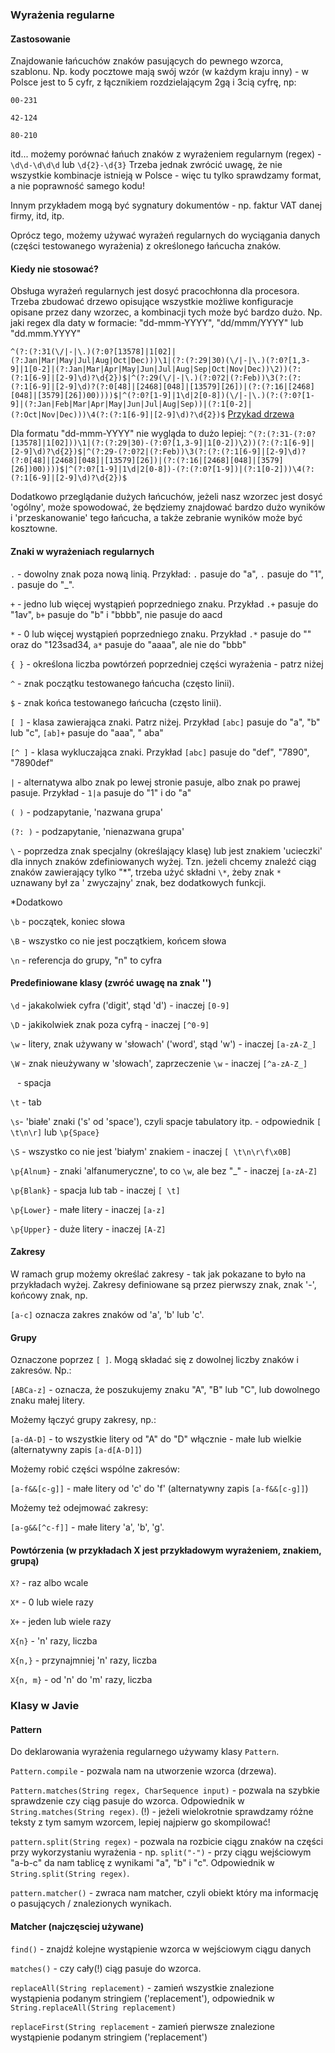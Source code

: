 ### Wyrażenia regularne

#### Zastosowanie

Znajdowanie łańcuchów znaków pasujących do pewnego wzorca, szablonu.
Np. kody pocztowe mają swój wzór (w każdym kraju inny) - w Polsce jest to 5 cyfr,
z łącznikiem rozdzielającym 2gą i 3cią cyfrę,
np:

`00-231`

`42-124`

`80-210`

itd... możemy porównać łańuch znaków z wyrażeniem regularnym (regex) - `\d\d-\d\d\d` lub `\d{2}-\d{3}`
Trzeba jednak zwrócić uwagę, że nie wszystkie kombinacje istnieją w Polsce - więc tu tylko sprawdzamy format,
a nie poprawność samego kodu!

Innym przykładem mogą być sygnatury dokumentów - np. faktur VAT danej firmy, itd, itp.

Oprócz tego, możemy używać wyrażeń regularnych do wyciągania danych (części testowanego wyrażenia)
z określonego łańcucha znaków.

#### Kiedy nie stosować?

Obsługa wyrażeń regularnych jest dosyć pracochłonna dla procesora. Trzeba zbudować drzewo opisujące wszystkie możliwe
konfiguracje opisane przez dany wzorzec, a kombinacji tych może być bardzo dużo. Np. jaki regex dla daty
w formacie: "dd-mmm-YYYY", "dd/mmm/YYYY" lub "dd.mmm.YYYY"

`^(?:(?:31(\/|-|\.)(?:0?[13578]|1[02]|(?:Jan|Mar|May|Jul|Aug|Oct|Dec)))\1|(?:(?:29|30)(\/|-|\.)(?:0?[1,3-9]|1[0-2]|(?:Jan|Mar|Apr|May|Jun|Jul|Aug|Sep|Oct|Nov|Dec))\2))(?:(?:1[6-9]|[2-9]\d)?\d{2})$|^(?:29(\/|-|\.)(?:0?2|(?:Feb))\3(?:(?:(?:1[6-9]|[2-9]\d)?(?:0[48]|[2468][048]|[13579][26])|(?:(?:16|[2468][048]|[3579][26])00))))$|^(?:0?[1-9]|1\d|2[0-8])(\/|-|\.)(?:(?:0?[1-9]|(?:Jan|Feb|Mar|Apr|May|Jun|Jul|Aug|Sep))|(?:1[0-2]|(?:Oct|Nov|Dec)))\4(?:(?:1[6-9]|[2-9]\d)?\d{2})$`
[Przykad drzewa ](https://i.stack.imgur.com/D4YDF.png)

Dla formatu "dd-mmm-YYYY" nie wygląda to dużo lepiej:
`^(?:(?:31-(?:0?[13578]|1[02]))\1|(?:(?:29|30)-(?:0?[1,3-9]|1[0-2])\2))(?:(?:1[6-9]|[2-9]\d)?\d{2})$|^(?:29-(?:0?2|(?:Feb))\3(?:(?:(?:1[6-9]|[2-9]\d)?(?:0[48]|[2468][048]|[13579][26])|(?:(?:16|[2468][048]|[3579][26])00))))$|^(?:0?[1-9]|1\d|2[0-8])-(?:(?:0?[1-9])|(?:1[0-2]))\4(?:(?:1[6-9]|[2-9]\d)?\d{2})$`

Dodatkowo przeglądanie dużych łańcuchów, jeżeli nasz wzorzec jest dosyć 'ogólny', może spowodować,
że będziemy znajdować bardzo dużo wyników i 'przeskanowanie' tego łańcucha,
a także zebranie wyników może być kosztowne.

#### Znaki w wyrażeniach regularnych

`.` - dowolny znak poza nową linią. Przykład: `.` pasuje do "a", `.` pasuje do "1", `.` pasuje do "_".

`+` - jedno lub więcej wystąpień poprzedniego znaku. Przykład `.+` pasuje do "1av", `b+` pasuje do "b" i "bbbb", nie
pasuje do aacd

`*` - 0 lub więcej wystąpień poprzedniego znaku. Przykład `.*` pasuje do "" oraz do "123sad34, `a*` pasuje do "aaaa",
ale nie do "bbb"

`{ }` - określona liczba powtórzeń poprzedniej części wyrażenia - patrz niżej

`^` - znak początku testowanego łańcucha (często linii).

`$` - znak końca testowanego łańcucha (często linii).

`[ ]` - klasa zawierająca znaki. Patrz niżej. Przykład `[abc]` pasuje do "a", "b" lub "c", `[ab]+` pasuje do "aaa", "
aba"

`[^ ]` - klasa wykluczająca znaki. Przykład `[abc]` pasuje do "def", "7890", "7890def"

`|` - alternatywa albo znak po lewej stronie pasuje, albo znak po prawej pasuje. Przykład - `1|a` pasuje do "1" i do "a"

`( )` - podzapytanie, 'nazwana grupa'

`(?: )` - podzapytanie, 'nienazwana grupa'

`\` - poprzedza znak specjalny (określający klasę) lub jest znakiem 'ucieczki' dla innych znaków zdefiniowanych wyżej.
Tzn. jeżeli chcemy znaleźć ciąg znaków zawierający tylko "*", trzeba użyć składni `\*`, żeby znak `*` uznawany był za '
zwyczajny' znak, bez dodatkowych funkcji.

*Dodatkowo

`\b` - początek, koniec słowa

`\B` - wszystko co nie jest początkiem, końcem słowa

`\n` - referencja do grupy, "n" to cyfra

#### Predefiniowane klasy (zwróć uwagę na znak '\')

`\d` - jakakolwiek cyfra ('digit', stąd 'd') - inaczej `[0-9]`

`\D` - jakikolwiek znak poza cyfrą - inaczej `[^0-9]`

`\w` - litery, znak używany w 'słowach' ('word', stąd 'w') - inaczej `[a-zA-Z_]`

`\W` - znak nieużywany w 'słowach', zaprzeczenie `\w` - inaczej `[^a-zA-Z_]`

` ` - spacja

`\t` - tab

`\s`- 'białe' znaki ('s' od 'space'), czyli spacje tabulatory itp. - odpowiednik `[ \t\n\r]` lub `\p{Space}`

`\S` - wszystko co nie jest 'białym' znakiem - inaczej `[ \t\n\r\f\x0B]`

`\p{Alnum}` - znaki 'alfanumeryczne', to co `\w`, ale bez "_" - inaczej `[a-zA-Z]`

`\p{Blank}` - spacja lub tab - inaczej `[ \t]`

`\p{Lower}` - małe litery - inaczej `[a-z]`

`\p{Upper}` - duże litery - inaczej `[A-Z]`

#### Zakresy

W ramach grup możemy określać zakresy - tak jak pokazane to było na przykładach wyżej.
Zakresy definiowane są przez pierwszy znak, znak '-', końcowy znak, np.

`[a-c]` oznacza zakres znaków od 'a', 'b' lub 'c'.

#### Grupy

Oznaczone poprzez `[ ]`. Mogą składać się z dowolnej liczby znaków i zakresów. Np.:

`[ABCa-z]` - oznacza, że poszukujemy znaku "A", "B" lub "C", lub dowolnego znaku małej litery.

Możemy łączyć grupy zakresy, np.:

`[a-dA-D]` - to wszystkie litery od "A" do "D" włącznie - małe lub wielkie (alternatywny zapis `[a-d[A-D]]`)

Możemy robić części wspólne zakresów:

`[a-f&&[c-g]]` - małe litery od 'c' do 'f' (alternatywny zapis `[a-f&&[c-g]]`)

Możemy też odejmować zakresy:

`[a-g&&[^c-f]]` - małe litery 'a', 'b', 'g'.

#### Powtórzenia (w przykładach X jest przykładowym wyrażeniem, znakiem, grupą)

`X?` - raz albo wcale

`X*` - 0 lub wiele razy

`X+` - jeden lub wiele razy

`X{n}` - 'n' razy, liczba

`X{n,}` - przynajmniej 'n' razy, liczba

`X{n, m}` - od 'n' do 'm' razy, liczba

### Klasy w Javie

#### Pattern

Do deklarowania wyrażenia regularnego używamy klasy `Pattern`.

`Pattern.compile` - pozwala nam na utworzenie wzorca (drzewa).

`Pattern.matches(String regex, CharSequence input)` - pozwala na szybkie sprawdzenie czy ciąg pasuje do wzorca.
Odpowiednik w `String.matches(String regex)`. (!) - jeżeli wielokrotnie sprawdzamy różne teksty z tym samym wzorcem,
lepiej najpierw go skompilować!

`pattern.split(String regex)` - pozwala na rozbicie ciągu znaków na części przy wykorzystaniu wyrażenia - np.
`split("-")` - przy ciągu wejściowym "a-b-c" da nam tablicę z wynikami "a", "b" i "c".
Odpowiednik w `String.split(String regex)`.

`pattern.matcher()` - zwraca nam matcher, czyli obiekt który ma informację o pasujących / znalezionych wynikach.

#### Matcher (najczęsciej używane)

`find()` - znajdź kolejne wystąpienie wzorca w wejściowym ciągu danych

`matches()` - czy cały(!) ciąg pasuje do wzorca.

`replaceAll(String replacement)` - zamień wszystkie znalezione wystąpienia podanym stringiem ('replacement'),
odpowiednik w `String.replaceAll(String replacement)`

`replaceFirst(String replacement` - zamień pierwsze znalezione wystąpienie podanym stringiem ('replacement')